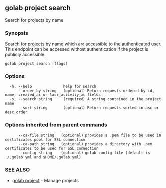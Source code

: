 ## golab project search

Search for projects by name

### Synopsis


Search for projects by name which are accessible to the authenticated user. This endpoint can be accessed without authentication if the project is publicly accessible.

```
golab project search [flags]
```

### Options

```
  -h, --help              help for search
      --order_by string   (optional) Return requests ordered by id, name, created_at or last_activity_at fields
  -s, --search string     (required) A string contained in the project name
      --sort string       (optional) Return requests sorted in asc or desc order
```

### Options inherited from parent commands

```
      --ca-file string   (optional) provides a .pem file to be used in certificates pool for SSL connection
      --ca-path string   (optional) provides a directory with .pem certificates to be used for SSL connection
      --config string    (optional) golab config file (default is ./.golab.yml and $HOME/.golab.yml)
```

### SEE ALSO
* [golab project](golab_project.md)	 - Manage projects

